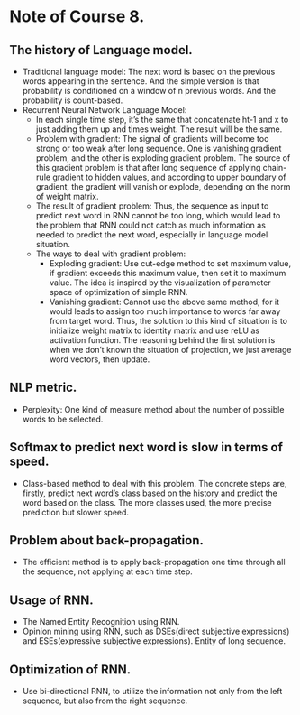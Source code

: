 # Note of Course 8.

## The history of Language model.
- Traditional language model: The next word is based on the previous words appearing in the sentence. And the simple version is that probability is conditioned on a window of n previous words. And the probability is count-based.
- Recurrent Neural Network Language Model: 
	- In each single time step, it’s the same that concatenate ht-1 and x to just adding them up and times weight. The result will be the same.
	- Problem with gradient: The signal of gradients will become too strong or too weak after long sequence. One is vanishing gradient problem, and the other is exploding gradient problem. The source of this gradient problem is that after long sequence of applying chain-rule gradient to hidden values, and according to upper boundary of gradient, the gradient will vanish or explode, depending on the norm of weight matrix.
	- The result of gradient problem: Thus, the sequence as input to predict next word in RNN cannot be too long, which would lead to the problem that RNN could not catch as much information as needed to predict the next word, especially in language model situation.
	- The ways to deal with gradient problem:
		- Exploding gradient: Use cut-edge method to set maximum value, if gradient exceeds this maximum value, then set it to maximum value. The idea is inspired by the visualization of parameter space of optimization of simple RNN.
		- Vanishing gradient: Cannot use the above same method, for it would leads to assign too much importance to words far away from target word. Thus, the solution to this kind of situation is to initialize weight matrix to identity matrix and use reLU as activation function. The reasoning behind the first solution is when we don’t known the situation of projection, we just average word vectors, then update.

## NLP metric.
- Perplexity: One kind of measure method about the number of possible words to be selected.

## Softmax to predict next word is slow in terms of speed.
- Class-based method to deal with this problem. The concrete steps are, firstly, predict next word’s class based on the history and predict the word based on the class. The more classes used, the more precise prediction but slower speed.

## Problem about back-propagation.
- The efficient method is to apply back-propagation one time through all the sequence, not applying at each time step.

## Usage of RNN.
- The Named Entity Recognition using RNN.
- Opinion mining using RNN, such as DSEs(direct subjective expressions) and ESEs(expressive subjective expressions). Entity of long sequence.

## Optimization of RNN.
- Use bi-directional RNN, to utilize the information not only from the left sequence, but also from the right sequence.